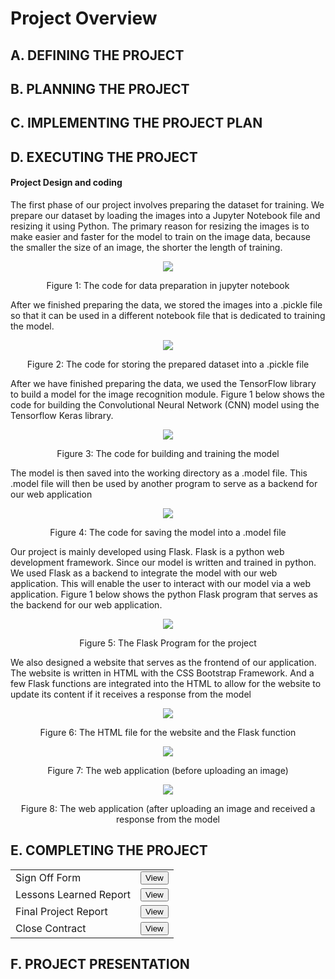 # Project Overview

## A. DEFINING THE PROJECT

## B. PLANNING THE PROJECT

## C. IMPLEMENTING THE PROJECT PLAN

## D. EXECUTING THE PROJECT
#### Project Design and coding
<p> The first phase of our project involves preparing the dataset for training. We prepare our dataset by loading the images into a Jupyter Notebook file and resizing it using Python. The primary reason for resizing the images is to make easier and faster for the model to train on the image data, because the smaller the size of an image, the shorter the length of training. </p>
<p align="center"><img src="https://github.com/Hussain06061997/Gender-Detection-With-Computer-Vision/blob/master/images/DATAPREP_2.jpg" style="margin: 0 auto;"></p>
<p align="center">Figure 1: The code for data preparation in jupyter notebook</p>
<p>After we finished preparing the data, we stored the images into a .pickle file so that it can be used in a different notebook file that is dedicated to training the model.</p>
<p align="center"><img src="https://github.com/Hussain06061997/Gender-Detection-With-Computer-Vision/blob/master/images/SAVE_IN_PICKLE.jpg"></p>
<p align="center">Figure 2: The code for storing the prepared dataset into a .pickle file</p>
<p> After we have finished preparing the data, we used the TensorFlow library to build a model for the image recognition module. Figure 1 below shows the code for building the Convolutional Neural Network (CNN) model using the Tensorflow Keras library.</p>
<p align="center"><img src="https://github.com/Hussain06061997/Gender-Detection-With-Computer-Vision/blob/master/images/MODEL_FIT.jpg"></p>
<p align="center">Figure 3: The code for building and training the model</p>
<p>The model is then saved into the working directory as a .model file. This .model file will then be used by another program to serve as a backend for our web application</p>
<p align="center"><img src="https://github.com/Hussain06061997/Gender-Detection-With-Computer-Vision/blob/master/images/MODEL_SAVE.jpg"></p>
<p align="center">Figure 4: The code for saving the model into a .model file</p>
<p> Our project is mainly developed using Flask. Flask is a python web development framework. Since our model is written and trained in python. We used Flask as a backend to integrate the model with our web application. This will enable the user to interact with our model via a web application. Figure 1 below shows the python Flask program that serves as the backend for our web application.</p>
<p align="center"><img src="https://github.com/Hussain06061997/Gender-Detection-With-Computer-Vision/blob/master/images/Flask%20AIPM.jpg" style="margin: 0 auto;"></p>
<p align="center">Figure 5: The Flask Program for the project</p>
<p>We also designed a website that serves as the frontend of our application. The website is written in HTML with the CSS Bootstrap Framework. And a few Flask functions are integrated into the HTML to allow for the website to update its content if it receives a response from the model</p>
<p align="center"><img src="https://github.com/Hussain06061997/Gender-Detection-With-Computer-Vision/blob/master/images/HTML1.jpg"></p>
<p align="center">Figure 6: The HTML file for the website and the Flask function</p>
<p align="center"><img src="https://github.com/Hussain06061997/Gender-Detection-With-Computer-Vision/blob/master/images/BEFORE_UPLOAD.jpg"></p>
<p align="center">Figure 7: The web application (before uploading an image)</p>
<p align="center"><img src="https://github.com/Hussain06061997/Gender-Detection-With-Computer-Vision/blob/master/images/AFTER_UPLOAD.jpg"></p>
<p align="center">Figure 8: The web application (after uploading an image and received a response from the model</p>

## E. COMPLETING THE PROJECT
<table>
  <tr><td>Sign Off Form</td><td><a href="https://github.com/Hussain06061997/Gender-Detection-With-Computer-Vision/blob/master/images/signoff.JPG"><button>View</button></a></td></tr>
  <tr><td>Lessons Learned Report</td><td><a href="https://github.com/Hussain06061997/Gender-Detection-With-Computer-Vision/blob/master/Lab%20Assessments/Lab%2012_2020.pdf"><button>View</button></a></td></tr>
  <tr><td>Final Project Report</td><td><a href="https://github.com/Hussain06061997/Gender-Detection-With-Computer-Vision/blob/master/README.md"><button>View</button></a></td></tr>
  <tr><td>Close Contract</td><td><a href="https://github.com/Hussain06061997/Gender-Detection-With-Computer-Vision/blob/master/Lab%20Assessments/Lab%209_2020%20AIPM.pdf"><button>View</button></a></td></tr>
</table>

## F. PROJECT PRESENTATION
